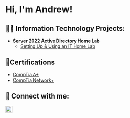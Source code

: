 <h1>Hi, I'm Andrew!

<h2>👨‍💻 Information Technology Projects:</h2>

- <b>Server 2022 Active Directory Home Lab</b>
  - [Setting Up & Using an IT Home Lab](https://github.com/AndrewWilson11/Active-Directory-Homelab)


<h2>📄Certifications</h2>

  - [CompTia A+](https://www.credly.com/badges/e0e89375-4d3c-4232-9ad6-9f0cbf004252/public_url/)
  - [CompTia Network+](https://www.credly.com/badges/5430371f-0687-44fe-b1a7-48e70e136f1e/public_url)

<h2> 🤳 Connect with me:</h2>


[<img align="left" alt="JoshMadakor | LinkedIn" width="22px" src="https://cdn.jsdelivr.net/npm/simple-icons@v3/icons/linkedin.svg" />][linkedin]



[linkedin]: https://www.linkedin.com/in/andrew-lloyd-wilson-/
